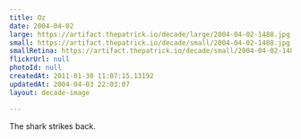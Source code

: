 ```yaml
---
title: Oz
date: 2004-04-02
large: https://artifact.thepatrick.io/decade/large/2004-04-02-1488.jpg
small: https://artifact.thepatrick.io/decade/small/2004-04-02-1488.jpg
smallRetina: https://artifact.thepatrick.io/decade/small/2004-04-02-1488@2x.jpg
flickrUrl: null
photoId: null
createdAt: 2011-01-30 11:07:15.13192
updatedAt: 2004-04-03 22:03:07
layout: decade-image

---
```

The shark strikes back.
